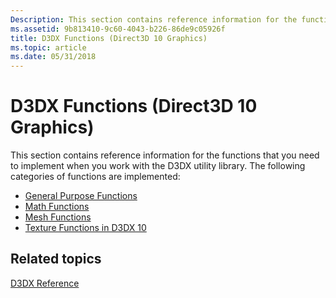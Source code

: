 ```yaml
---
Description: This section contains reference information for the functions that you need to implement when you work with the D3DX utility library.
ms.assetid: 9b813410-9c60-4043-b226-86de9c05926f
title: D3DX Functions (Direct3D 10 Graphics)
ms.topic: article
ms.date: 05/31/2018
---
```


# D3DX Functions (Direct3D 10 Graphics)

This section contains reference information for the functions that you need to implement when you work with the D3DX utility library. The following categories of functions are implemented:

-   [General Purpose Functions](d3d10-graphics-reference-d3dx10-functions-general-purpose.md)
-   [Math Functions](d3d10-graphics-reference-d3dx10-functions-math.md)
-   [Mesh Functions](d3d10-graphics-reference-d3dx10-functions-mesh.md)
-   [Texture Functions in D3DX 10](d3d10-graphics-reference-d3dx10-functions-texturing.md)

## Related topics

<dl> <dt>

[D3DX Reference](d3d10-graphics-reference-d3dx10.md)
</dt> </dl>

 

 



